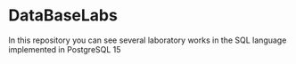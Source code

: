 # DataBaseLabs
 
In this repository you can see several laboratory works in the SQL language implemented in PostgreSQL 15
